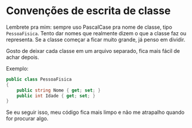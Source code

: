 # Convenções de escrita de classe

Lembrete pra mim: sempre uso PascalCase pra nome de classe, tipo `PessoaFisica`. Tento dar nomes que realmente dizem o que a classe faz ou representa. Se a classe começar a ficar muito grande, já penso em dividir.

Gosto de deixar cada classe em um arquivo separado, fica mais fácil de achar depois.

Exemplo:
```csharp
public class PessoaFisica
{
    public string Nome { get; set; }
    public int Idade { get; set; }
}
```

Se eu seguir isso, meu código fica mais limpo e não me atrapalho quando for procurar algo.
